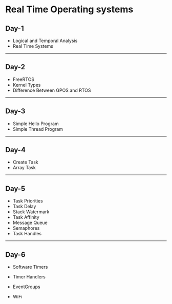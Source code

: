 # Real Time Operating systems

## Day-1

* Logical and Temporal Analysis
* Real Time Systems

------

## Day-2

* FreeRTOS
* Kernel Types
* Difference Between GPOS and RTOS

------

## Day-3

* Simple Hello Program
* Simple Thread Program

------

## Day-4

* Create Task
* Array Task

------

## Day-5

* Task Priorities
* Task Delay
* Stack Watermark
* Task Affinity
* Message Queue
* Semaphores
* Task Handles

------

## Day-6

* Software Timers
* Timer Handlers

* EventGroups
* WiFi